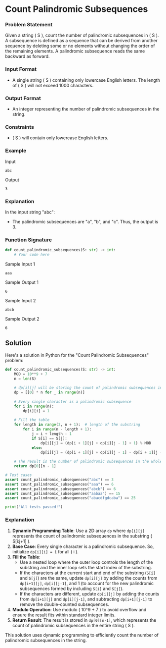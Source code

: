 # Count Palindromic Subsequences

### Problem Statement

Given a string \( S \), count the number of palindromic subsequences in \( S \). A subsequence is defined as a sequence that can be derived from another sequence by deleting some or no elements without changing the order of the remaining elements. A palindromic subsequence reads the same backward as forward.

### Input Format

- A single string \( S \) containing only lowercase English letters. The length of \( S \) will not exceed 1000 characters.

### Output Format

- An integer representing the number of palindromic subsequences in the string.

### Constraints

- \( S \) will contain only lowercase English letters.

### Example

Input 
```
abc
```

Output 
```
3
```

### Explanation

In the input string "abc":
- The palindromic subsequences are "a", "b", and "c". Thus, the output is 3.

### Function Signature
```python
def count_palindromic_subsequences(S: str) -> int:
    # Your code here
```

Sample Input 1
```
aaa
```

Sample Output 1
```
6
```

Sample Input 2
```
abcb
```

Sample Output 2
```
6
```

## Solution

Here's a solution in Python for the "Count Palindromic Subsequences" problem:

```python
def count_palindromic_subsequences(S: str) -> int:
    MOD = 10**9 + 7
    n = len(S)
    
    # dp[i][j] will be storing the count of palindromic subsequences in the substring S[i:j+1]
    dp = [[0] * n for _ in range(n)]
    
    # Every single character is a palindromic subsequence
    for i in range(n):
        dp[i][i] = 1
    
    # Fill the table
    for length in range(2, n + 1):  # length of the substring
        for i in range(n - length + 1):
            j = i + length - 1
            if S[i] == S[j]:
                dp[i][j] = (dp[i + 1][j] + dp[i][j - 1] + 1) % MOD
            else:
                dp[i][j] = (dp[i + 1][j] + dp[i][j - 1] - dp[i + 1][j - 1]) % MOD
    
    # The result is the number of palindromic subsequences in the whole string
    return dp[0][n - 1]

# Test cases
assert count_palindromic_subsequences("abc") == 3
assert count_palindromic_subsequences("aaa") == 6
assert count_palindromic_subsequences("abcb") == 6
assert count_palindromic_subsequences("aabaa") == 15
assert count_palindromic_subsequences("abacdfgdcaba") == 25

print("All tests passed!")
```

### Explanation

1. **Dynamic Programming Table**: Use a 2D array `dp` where `dp[i][j]` represents the count of palindromic subsequences in the substring \( S[i:j+1] \).
2. **Base Case**: Every single character is a palindromic subsequence. So, initialize `dp[i][i] = 1` for all \( i \).
3. **Fill the Table**:
   - Use a nested loop where the outer loop controls the length of the substring and the inner loop sets the start index of the substring.
   - If the characters at the current start and end of the substring (`S[i]` and `S[j]`) are the same, update `dp[i][j]` by adding the counts from `dp[i+1][j]`, `dp[i][j-1]`, and 1 (to account for the new palindromic subsequences formed by including `S[i]` and `S[j]`).
   - If the characters are different, update `dp[i][j]` by adding the counts from `dp[i+1][j]` and `dp[i][j-1]`, and subtracting `dp[i+1][j-1]` to remove the double-counted subsequences.
4. **Modulo Operation**: Use modulo \( 10^9 + 7 \) to avoid overflow and ensure the result fits within standard integer limits.
5. **Return Result**: The result is stored in `dp[0][n-1]`, which represents the count of palindromic subsequences in the entire string \( S \).

This solution uses dynamic programming to efficiently count the number of palindromic subsequences in the string.
